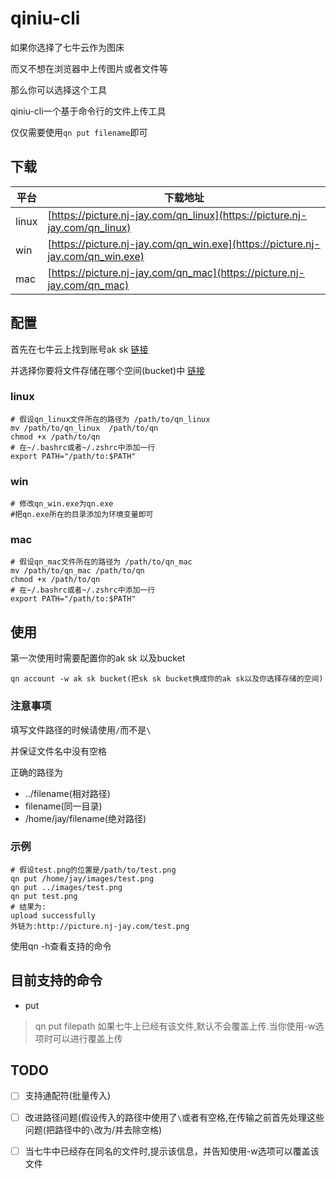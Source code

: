 # qiniu-cli

如果你选择了七牛云作为图床

而又不想在浏览器中上传图片或者文件等

那么你可以选择这个工具

qiniu-cli一个基于命令行的文件上传工具

仅仅需要使用`qn put filename`即可

## 下载

| 平台  | 下载地址                                                     |
| ----- | ------------------------------------------------------------ |
| linux | [https://picture.nj-jay.com/qn_linux](https://picture.nj-jay.com/qn_linux) |
| win   | [https://picture.nj-jay.com/qn_win.exe](https://picture.nj-jay.com/qn_win.exe) |
| mac   | [https://picture.nj-jay.com/qn_mac](https://picture.nj-jay.com/qn_mac) |

## 配置

首先在七牛云上找到账号ak sk [链接](https://portal.qiniu.com/user/key)

并选择你要将文件存储在哪个空间(bucket)中 [链接](https://portal.qiniu.com/kodo/bucket)

### linux

```shell
# 假设qn_linux文件所在的路径为 /path/to/qn_linux
mv /path/to/qn_linux  /path/to/qn
chmod +x /path/to/qn
# 在~/.bashrc或者~/.zshrc中添加一行
export PATH="/path/to:$PATH"
```

### win

```shell
# 修改qn_win.exe为qn.exe
#把qn.exe所在的目录添加为环境变量即可
```

### mac

```shell
# 假设qn_mac文件所在的路径为 /path/to/qn_mac
mv /path/to/qn_mac /path/to/qn
chmod +x /path/to/qn
# 在~/.bashrc或者~/.zshrc中添加一行
export PATH="/path/to:$PATH"
```

## 使用

第一次使用时需要配置你的ak sk 以及bucket

`qn account -w ak sk bucket(把sk sk bucket换成你的ak sk以及你选择存储的空间)`

### 注意事项

填写文件路径的时候请使用`/`而不是`\`

并保证文件名中没有空格

正确的路径为 

* ../filename(相对路径)
* filename(同一目录)
* /home/jay/filename(绝对路径)

### 示例

```shell
# 假设test.png的位置是/path/to/test.png
qn put /home/jay/images/test.png
qn put ../images/test.png
qn put test.png
# 结果为:
upload successfully
外链为:http://picture.nj-jay.com/test.png
```

使用qn -h查看支持的命令

## 目前支持的命令

* put
> qn put filepath
> 如果七牛上已经有该文件,默认不会覆盖上传.当你使用-w选项时可以进行覆盖上传

## TODO

- [ ] 支持通配符(批量传入)

- [ ] 改进路径问题(假设传入的路径中使用了`\`或者有空格,在传输之前首先处理这些问题(把路径中的`\`改为/并去除空格)
- [ ] 当七牛中已经存在同名的文件时,提示该信息，并告知使用-w选项可以覆盖该文件
